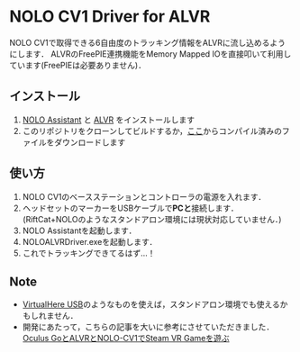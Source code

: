 # NOLO CV1 Driver for ALVR

NOLO CV1で取得できる6自由度のトラッキング情報をALVRに流し込めるようにします．
ALVRのFreePIE連携機能をMemory Mapped IOを直接叩いて利用しています(FreePIEは必要ありません)．

## インストール

1. [NOLO Assistant](http://download.nolovr.com/download/noloassistant.html) と [ALVR](https://github.com/polygraphene/ALVR) をインストールします
1. このリポジトリをクローンしてビルドするか，[ここ](https://github.com/tokoro10g/NOLOALVRDriver/releases)からコンパイル済みのファイルをダウンロードします

## 使い方

1. NOLO CV1のベースステーションとコントローラの電源を入れます．
1. ヘッドセットのマーカーをUSBケーブルで**PCと**接続します．
   (RiftCat+NOLOのようなスタンドアロン環境には現状対応していません．)
1. NOLO Assistantを起動します．
1. NOLOALVRDriver.exeを起動します．
1. これでトラッキングできてるはず…！

## Note

* [VirtualHere USB](https://www.virtualhere.com/home)のようなものを使えば，スタンドアロン環境でも使えるかもしれません．
* 開発にあたって，こちらの記事を大いに参考にさせていただきました．  
  [Oculus GoとALVRとNOLO-CV1でSteam VR Gameを遊ぶ](https://qiita.com/ahinore@github/items/a4a8e675eb89b41921a0)